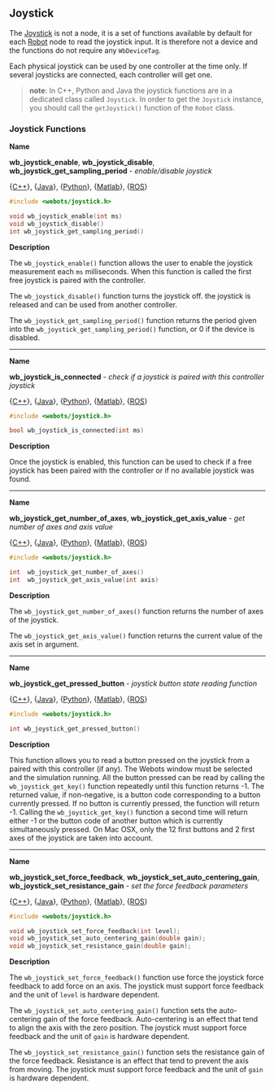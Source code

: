 ## Joystick

The [Joystick](#joystick) is not a node, it is a set of functions available by default for each [Robot](robot.md) node to read the joystick input. It is therefore not a device and the functions do not require any `WbDeviceTag`.

Each physical joystick can be used by one controller at the time only. If several joysticks are connected, each controller will get one.

> **note**:
In C++, Python and Java the joystick functions are in a dedicated class called
`Joystick`. In order to get the `Joystick` instance, you should call the
`getJoystick()` function of the `Robot` class.

### Joystick Functions

**Name**

**wb\_joystick\_enable**, **wb\_joystick\_disable**, **wb\_joystick\_get\_sampling\_period** - *enable/disable joystick*

{[C++](cpp-api.md#cpp_joystick)}, {[Java](java-api.md#java_joystick)}, {[Python](python-api.md#python_joystick)}, {[Matlab](matlab-api.md#matlab_joystick)}, {[ROS](ros-api.md)}

``` c
#include <webots/joystick.h>

void wb_joystick_enable(int ms)
void wb_joystick_disable()
int wb_joystick_get_sampling_period()
```

**Description**

The `wb_joystick_enable()` function allows the user to enable the joystick measurement each `ms` milliseconds. When this function is called the first free joystick is paired with the controller.

The `wb_joystick_disable()` function turns the joystick off. the joystick is released and can be used from another controller.

The `wb_joystick_get_sampling_period()` function returns the period given into the `wb_joystick_get_sampling_period()` function, or 0 if the device is disabled.

---

**Name**

**wb\_joystick\_is\_connected** - *check if a joystick is paired with this controller joystick*

{[C++](cpp-api.md#cpp_joystick)}, {[Java](java-api.md#java_joystick)}, {[Python](python-api.md#python_joystick)}, {[Matlab](matlab-api.md#matlab_joystick)}, {[ROS](ros-api.md)}

``` c
#include <webots/joystick.h>

bool wb_joystick_is_connected(int ms)
```

**Description**

Once the joystick is enabled, this function can be used to check if a free joystick has been paired with the controller or if no available joystick was found.

---

**Name**

**wb\_joystick\_get\_number\_of\_axes**,
**wb\_joystick\_get\_axis\_value** - *get number of axes and axis value*

{[C++](cpp-api.md#cpp_joystick)}, {[Java](java-api.md#java_joystick)}, {[Python](python-api.md#python_joystick)}, {[Matlab](matlab-api.md#matlab_joystick)}, {[ROS](ros-api.md)}

``` c
#include <webots/joystick.h>

int  wb_joystick_get_number_of_axes()
int  wb_joystick_get_axis_value(int axis)
```

**Description**

The `wb_joystick_get_number_of_axes()` function returns the number of axes of the joystick.

The `wb_joystick_get_axis_value()` function returns the current value of the axis set in argument.

---

**Name**

**wb\_joystick\_get\_pressed\_button** - *joystick button state reading function*

{[C++](cpp-api.md#cpp_joystick)}, {[Java](java-api.md#java_joystick)}, {[Python](python-api.md#python_joystick)}, {[Matlab](matlab-api.md#matlab_joystick)}, {[ROS](ros-api.md)}

``` c
#include <webots/joystick.h>

int wb_joystick_get_pressed_button()
```

**Description**

This function allows you to read a button pressed on the joystick from a paired with this controller (if any). The Webots window must be selected and the simulation running.
All the button pressed can be read by calling the `wb_joystick_get_key()` function repeatedly until this function returns -1. The returned value, if non-negative, is a button code corresponding to a button currently pressed. If no button is currently pressed, the function will return -1. Calling the `wb_joystick_get_key()` function a second time will return either -1 or the button code of another button which is currently simultaneously pressed. On Mac OSX, only the 12 first buttons and 2 first axes of the joystick are taken into account.

---

**Name**

**wb\_joystick\_set\_force\_feedback**,
**wb\_joystick\_set\_auto\_centering\_gain**,
**wb\_joystick\_set\_resistance\_gain** - *set the force feedback parameters*

{[C++](cpp-api.md#cpp_joystick)}, {[Java](java-api.md#java_joystick)}, {[Python](python-api.md#python_joystick)}, {[Matlab](matlab-api.md#matlab_joystick)}, {[ROS](ros-api.md)}

``` c
#include <webots/joystick.h>

void wb_joystick_set_force_feedback(int level);
void wb_joystick_set_auto_centering_gain(double gain);
void wb_joystick_set_resistance_gain(double gain);
```

**Description**

The `wb_joystick_set_force_feedback()` function use force the joystick force feedback to add force on an axis. The joystick must support force feedback and the unit of `level` is hardware dependent.

The `wb_joystick_set_auto_centering_gain()` function sets the auto-centering gain of the force feedback. Auto-centering is an effect that tend to align the axis with the zero position. The joystick must support force feedback and the unit of `gain` is hardware dependent.

The `wb_joystick_set_resistance_gain()` function sets the resistance gain of the force feedback. Resistance is an effect that tend to prevent the axis from moving. The joystick must support force feedback and the unit of `gain` is hardware dependent.
